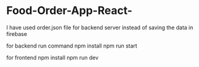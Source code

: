 # Food-Order-App-React-
 I have used order.json file for backend server instead of saving the data in firebase 
 
 for backend run command
 npm install
 npm run start
 
 for frontend
 npm install
 npm run dev
